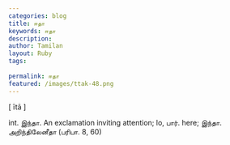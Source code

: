 ```yaml
---
categories: blog
title: ஈதா
keywords: ஈதா
description: 
author: Tamilan
layout: Ruby
tags: 
 
permalink: ஈதா
featured: /images/ttak-48.png
---
```

  
[ ītā ]  
  
int. இந்தா. An exclamation inviting attention; lo, பார். here; இந்தா. அறிந்திலேனீதா (பரிபா. 8, 60)